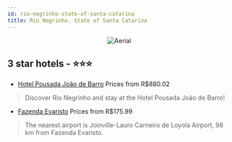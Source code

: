 ```yaml
---
id: rio-negrinho-state-of-santa-catarina
title: Rio Negrinho, State of Santa Catarina
---
```


<center><img src="https://static.hotelurbano.com/reservas/prod0/1/1400/5475bbc5e3f77_Joao de Barros 03.jpg" alt="Aerial" /></center>


##  3 star hotels - ⭐️⭐️⭐️

-    [Hotel Pousada João de Barro](https://us.hurb.com/hotels/rio-negrinho/hotel-pousada-joao-de-barro-1400?cmp=18055) Prices from R$880.02
   > Discover Rio Negrinho and stay at the Hotel Pousada João de Barro!
-    [Fazenda Evaristo](https://us.hurb.com/hotels/rio-negrinho/fazenda-evaristo-17402?cmp=18055) Prices from R$175.99
   > The nearest airport is Joinville-Lauro Carneiro de Loyola Airport, 98 km from Fazenda Evaristo.
